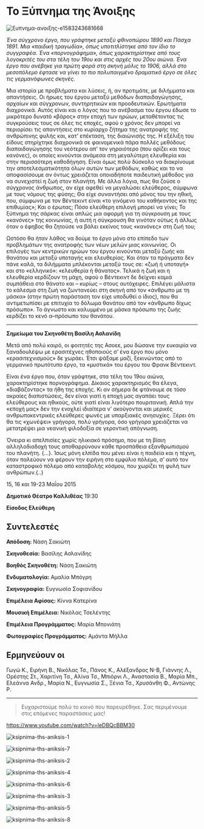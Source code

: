 # Το Ξύπνημα της Άνοιξης

![ξυπνημα-ανοιξης-e1583243681668](https://github.com/theatrikiopa/theatrikiopa.eu/assets/16403754/b557896b-6d57-4f02-84f6-028a337230c8)

_Ένα σύγχρονο έργο, που γράφτηκε μεταξύ φθινοπώρου 1890 και Πάσχα 1891. Μια «παιδική τραγωδία», όπως υποτιτλίστηκε από τον ίδιο το συγγραφέα. Ένα «πορνογράφημα», όπως χαρακτηρίστηκε από τους λογοκριτές του στα τέλη του 19ου και στις αρχές του 20ου αιώνα. Ένα έργο που ανέβηκε για πρώτη φορά στη σκηνή μόλις το 1906, αλλά στο μεσοπόλεμο έφτασε να γίνει το πιο πολυπαιγμένο δραματικό έργο σε όλες τις γερμανόφωνες σκηνές._

Μια ιστορία με προβλήματα και λύσεις, ή, αν προτιμάτε, με διλήμματα και απαντήσεις. Οι ήρωες του έργου μεταξύ μεθόδων διαπαιδαγώγησης, αρχαίων και σύγχρονων, συντηρητικών και προοδευτικών. Ερωτήματα διαχρονικά. Αυτός είναι και ο λόγος που το ανέβασμα του έργου έδωσε το μικρότερο δυνατό «βάρος» στην εποχή των ηρώων, μεταθέτοντας τις συγκρούσεις τους σε όλες τις εποχές, αφού ο χρόνος δεν μπορεί να περιορίσει τις απαντήσεις στο κυρίαρχο ζήτημα της ανατροφής της ανθρώπινης φυλής και, κατ’ επέκταση, της διαιώνισής της. Η εξέλιξη του είδους στηρίχτηκε διαχρονικά σε φαινομενικά πάρα πολλές μεθόδους διαπαιδαγώγησης του νεότερου απ’ τον γηραιότερο (που ορίζει και τους κανόνες), οι οποίες κινούνται ανάμεσα στη μεγαλύτερη ελευθερία και στην περισσότερη καθοδήγηση. Είναι όμως πολύ δύσκολο να διακρίνουμε την αποτελεσματικότητα όλων αυτών των μεθόδων, καθώς και το να αποφασίσουμε αν όντως χρειάζεται οποιαδήποτε παιδευτική μέθοδος για να συνεχιστεί η ζωή στον πλανήτη. Με άλλα λόγια, πως θα ζούσε ο σύγχρονος άνθρωπος, αν είχε αφεθεί να μεγαλώσει ελεύθερος, σύμφωνα με τους νόμους της φύσης; Θα είχε συναντήσει από μόνος του την ηθική, που, σύμφωνα με τον Βέντεκιντ είναι «το γινόμενο του καθήκοντος και της επιθυμίας»; Και ο έρωτας; Πόσο ελεύθερη επιλογή μπορεί να γίνει; Το ξύπνημα της σάρκας είναι απλώς μια αφορμή για τη σύγκρουση με τους «κανόνες» της κοινωνίας, ή αυτή η σύγκρουση θα γινόταν ούτως ή άλλως όταν ο έφηβος θα ζητούσε να βάλει εκείνος τους «κανόνες» στη ζωή του;

Ωστόσο θα ήταν λάθος να δούμε το έργο μόνο στο επίπεδο των προβλημάτων της ανατροφής των νέων μελών μιας κοινωνίας. Οι επιλογές των κεντρικών ηρώων του έργου κινούνται μεταξύ ζωής και θανάτου και μεταξύ υποταγής και ελευθερίας. Και όταν τα πράγματα δεν πάνε καλά, τα διλήμματα μπλέκονται μεταξύ τους σε: «ζωή ή υποταγή» και στο «ελληνικό»: «ελευθερία ή θάνατος». Τελικά η ζωή και η ελευθερία κερδίζουν τη μάχη, αφού ο Βέντεκιντ δε δείχνει καμιά συμπάθεια στο θάνατο και – κυρίως – στους αυτόχειρες. Επιλέγει μάλιστα το κάλεσμα στη ζωή να ζωντανεύει στη σκηνή από τον «άνθρωπο με τη μάσκα» (στην πρώτη παράσταση τον είχε υποδυθεί ο ίδιος), που θα αντιμετωπίσει με επιτυχία το δόλωμα θανάτου από τον «άνθρωπο δίχως πρόσωπο». Το άγνωστο και καλυμμένο με μάσκα πρόσωπο της ζωής κερδίζει το κενό α–πρόσωπο του θανάτου.

***

**Σημείωμα του Σκηνοθέτη Βασίλη Ασλανίδη**

Μετά από πολύ καιρό, οι φοιτητές της Ασοεε, μου δώσανε την ευκαιρία να ξαναδουλέψω με ερασιτέχνες ηθοποιούς σ’ ένα έργο που μόνο «ερασιτεχνισμούς» δε χωράει. Έτσι ψάξαμε μαζί, ξεκινώντας από το γερμανικό πρωτότυπο έργο, τα «μυστικά» του έργου του Φρανκ Βέντεκιντ.

Είναι ένα έργο που, όταν γράφτηκε, στα τέλη του 19ου αιώνα, χαρακτηρίστηκε πορνογράφημα. Δίκαιος χαρακτηρισμός θα έλεγα, «διαβάζοντας» τα ήθη της εποχής. Κι αν σήμερα δε φτάνουμε σε τόσο ακραίες διαπιστώσεις, δεν είναι γιατί η εποχή μας αγαπάει τους ελεύθερους και ηθικούς, ούτε γιατί είναι λιγότερο πουριτανική. Απλά την «εποχή μας» δεν την ενοχλεί ιδιαίτερα ν’ ακούγονται και μερικές ανθρωποκεντρικές ελεύθερες φωνές με υπαρξιακές ανησυχίες. Ξέρει ότι θα τις «χωνέψει» γρήγορα, πολύ γρήγορα, όσο γρήγορα χρειάζεται να μετατρέψει μια νεανική φιλοδοξία σε γεροντική απόγνωση.

Όνειρα κι απελπισίες χωρίς ηλικιακό πρόσημο, που με τη βίαιη αλληλοδιαδοχή τους αποθαρρύνουν κάθε προσπάθεια εξανθρωπισμού του πλανήτη. {…}. Ίσως μόνη ελπίδα που μένει είναι η παιδεία και η τέχνη, όταν παλεύουν να φέρουν την ειρήνη στο εμφύλιο πόλεμο, σ’ αυτό τον καταστροφικό πόλεμο από καταβολής κόσμου, που χωρίζει τη φυλή των ανθρώπων.{..}

15, 16 και 19-23 Μαΐου 2015

**Δημοτικό Θέατρο Καλλιθέας** 19:30

**Είσοδος Ελεύθερη**

## **Συντελεστές**
**Απόδοση:** Νάση Σακιώτη

**Σκηνοθεσία:** Βασίλης Ασλανίδης

**Βοηθός Σκηνοθέτη:** Νάση Σακιώτη

**Ενδυματολογία:** Αμαλία Μπόγρη

**Σκηνογραφία:** Ευγνωσία Σοφιανίδου

**Επιμέλεια Αφίσας:** Κίννα Κατερίνα

**Μουσική Επιμέλεια:** Νικόλας Τσελέντης

**Επιμέλεια Προγράμματος:** Μαρία Μπονιάτη

**Φωτογραφίες Προγράμματος:** Αμάντα Μήλλα

## Ερμηνεύουν οι
Γωγώ Κ., Ειρήνη Β., Νικόλας Τσ., Πάνος Κ., Αλέξανδρος Ν-Β, Γιάννης Λ., Ορέστης Στ., Χαριτίνη Τσ., Αλίνα Τσ., Μπιόρνι Λ., Αναστασία Β., Μαρία Μπ., Ελεάννα Ανδρ., Μαρία Ν., Ευγνωσία Σ., Ξένια Τσ., Χρυσάνθη Φ., Αντώνης Ρ.

***
> Ευχαριστούμε πολύ το κοινό που παρευρέθηκε.
> Σας περιμένουμε στις επόμενες παραστάσεις μας!

https://www.youtube.com/watch?v=leDBQcBBM30

![ksipnima-ths-aniksis-1](https://github.com/theatrikiopa/theatrikiopa.eu/assets/16403754/e1bd4535-25d2-4d93-a9b5-5773fe0006da)

![ksipnima-ths-aniksis-7](https://github.com/theatrikiopa/theatrikiopa.eu/assets/16403754/131d2eb8-11cb-4c9a-997d-ef5a87c1c4ee)

![ksipnima-ths-aniksis-2](https://github.com/theatrikiopa/theatrikiopa.eu/assets/16403754/c62365e4-26da-42ff-b925-bfcc55c9e8e2)

![ksipnima-ths-aniksis-4](https://github.com/theatrikiopa/theatrikiopa.eu/assets/16403754/2bf9b438-97ff-4abb-bc41-7116d9c462df)

![ksipnima-ths-aniksis-6](https://github.com/theatrikiopa/theatrikiopa.eu/assets/16403754/eb4aa462-b679-4a89-bdc7-39316c6a9dae)

![ksipnima-ths-aniksis-3](https://github.com/theatrikiopa/theatrikiopa.eu/assets/16403754/7dcfeb88-18a2-4348-81e9-5b145c856937)

![ksipnima-ths-aniksis-5](https://github.com/theatrikiopa/theatrikiopa.eu/assets/16403754/b9734777-4ed4-4657-8a0b-6e29f6717f4e)

![ksipnima-ths-aniksis-8](https://github.com/theatrikiopa/theatrikiopa.eu/assets/16403754/fb8a3a65-84bd-45ea-a6d0-6a30ff6d551a)
